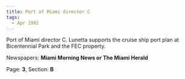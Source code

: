 ```yaml
---  
title: Port of Miami director C  
tags:  
  - Apr 1992  
---  
```

  
Port of Miami director C. Lunetta supports the cruise ship port plan at Bicentennial Park and the FEC property.  
  
Newspapers: **Miami Morning News or The Miami Herald**  
  
Page: **3**, Section: **B** 
